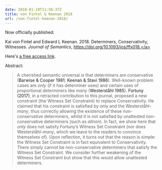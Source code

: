 ```yaml
---
date: 2018-01-18T11:58:37Z
title: von Fintel & Keenan 2018
url: /von-fintel-keenan-2018/
---
```


Now officially published:

Kai von Fintel and Edward L Keenan. 2018. Determiners, Conservativity, Witnesses. <em>Journal of Semantics</em>, <a href="https://doi.org/10.1093/jos/ffx018">https://doi.org/10.1093/jos/ffx018.</a>

Here's <a href="https://academic.oup.com/jos/advance-article/doi/10.1093/jos/ffx018/4816230?guestAccessKey=a062ca28-2933-4d6d-96ba-7d9b5df19b3b">a free access link</a>.

Abstract:
<blockquote>A cherished semantic universal is that determiners are conservative (<a class="link link-ref link-reveal xref-bibr" data-open="C2">Barwise &amp; Cooper 1981</a>; <a class="link link-ref link-reveal xref-bibr" data-open="C12">Keenan &amp; Stavi 1986</a>). Well-known problem cases are <em>only</em> (if it has determiner uses) and certain uses of proportional determiners like <em>many</em> (<a class="link link-ref link-reveal xref-bibr" data-open="C20">Westerståhl 1985</a>). <a class="link link-ref link-reveal xref-bibr" data-open="C7">Fortuny (2017)</a>, in a retracted contribution to this journal, proposed a new constraint (the Witness Set Constraint) to replace Conservativity. He claimed that his constraint is satisfied by only and the Westerståhl-<em>many</em>, thus correctly allowing the existence of these non-conservative determiners, whilst it is not satisfied by unattested non-conservative determiners (such as <em>allnon</em>). In fact, we show here that <em>only</em> does not satisfy Fortuny’s Witness Set Constraint (nor does Westerståhl-<em>many</em>, which we leave to the readers to convince themselves of). Upon reflection, it turns out that the reason is simple: the Witness Set Constraint is in fact equivalent to Conservativity. There simply cannot be non-conservative determiners that satisfy the Witness Set Constraint. We consider further weakening of the Witness Set Constraint but show that this would allow unattested determiners.</blockquote>